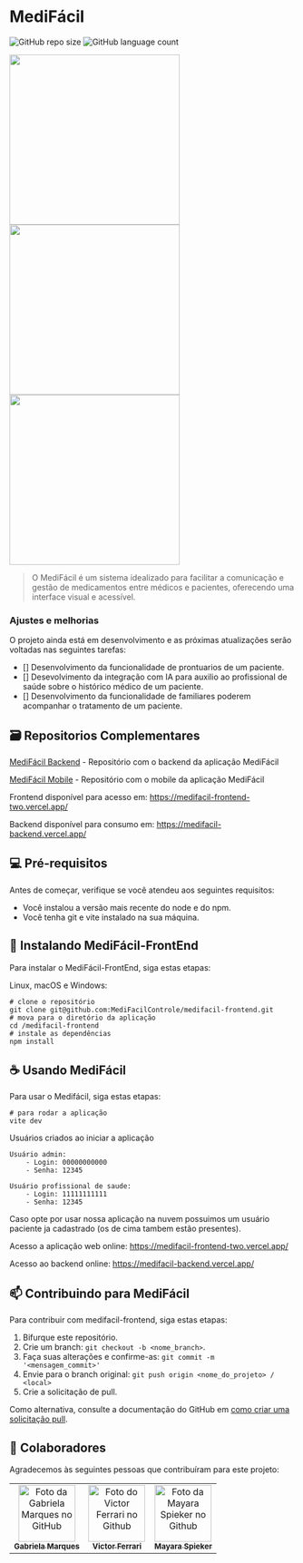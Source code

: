 # MediFácil

![GitHub repo size](https://img.shields.io/github/repo-size/MediFacilControle/medifacil-frontend)
![GitHub language count](https://img.shields.io/github/languages/top/MediFacilControle/medifacil-frontend)

<img src="https://github.com/MediFacilControle/medifacil-frontend/assets/79992764/87e815c9-b83b-487f-b9da-f892893c1aa7" width="300" />
<img src="https://github.com/MediFacilControle/medifacil-frontend/assets/79992764/f2fbd9c9-eb8e-4a51-8fb6-ccaca20551ee" width="300" />
<img src="https://github.com/MediFacilControle/medifacil-frontend/assets/79992764/62e83b2c-3d10-4065-add7-93a8d83c49f0" width="300" />


> O MediFácil é um sistema idealizado para facilitar a comunicação e gestão de medicamentos entre médicos e pacientes, oferecendo uma interface visual e acessível.

### Ajustes e melhorias

O projeto ainda está em desenvolvimento e as próximas atualizações serão voltadas nas seguintes tarefas:

- [] Desenvolvimento da funcionalidade de prontuarios de um paciente.
- [] Desevolvimento da integração com IA para auxilio ao profissional de saúde sobre o histórico médico de um paciente.
- [] Desenvolvimento da funcionalidade de familiares poderem acompanhar o tratamento de um paciente.

## 🗃 Repositorios Complementares

[MediFácil Backend](https://github.com/victorcarrim/medifacil-backend) - Repositório com o backend da aplicação MediFácil

[MediFácil Mobile](https://github.com/victorcarrim/medifacil-mobile) - Repositório com o mobile da aplicação MediFácil

Frontend disponível para acesso em: https://medifacil-frontend-two.vercel.app/

Backend disponível para consumo em: https://medifacil-backend.vercel.app/


## 💻 Pré-requisitos

Antes de começar, verifique se você atendeu aos seguintes requisitos:

- Você instalou a versão mais recente do node e do npm.
- Você tenha git e vite instalado na sua máquina.


## 🚀 Instalando MediFácil-FrontEnd

Para instalar o MediFácil-FrontEnd, siga estas etapas:

Linux, macOS e Windows:

```
# clone o repositório
git clone git@github.com:MediFacilControle/medifacil-frontend.git
# mova para o diretório da aplicação
cd /medifacil-frontend
# instale as dependências
npm install
```

## ☕ Usando MediFácil

Para usar o Medifácil, siga estas etapas:

```
# para rodar a aplicação
vite dev
```

Usuários criados ao iniciar a aplicação

```
Usuário admin:
    - Login: 00000000000
    - Senha: 12345
    
Usuário profissional de saude:
    - Login: 11111111111
    - Senha: 12345
```

Caso opte por usar nossa aplicação na nuvem possuimos um usuário paciente ja cadastrado (os de cima tambem estão presentes).

Acesso a aplicação web online: https://medifacil-frontend-two.vercel.app/

Acesso ao backend online: https://medifacil-backend.vercel.app/

## 📫 Contribuindo para MediFácil

Para contribuir com medifacil-frontend, siga estas etapas:

1. Bifurque este repositório.
2. Crie um branch: `git checkout -b <nome_branch>`.
3. Faça suas alterações e confirme-as: `git commit -m '<mensagem_commit>'`
4. Envie para o branch original: `git push origin <nome_do_projeto> / <local>`
5. Crie a solicitação de pull.

Como alternativa, consulte a documentação do GitHub em [como criar uma solicitação pull](https://help.github.com/en/github/collaborating-with-issues-and-pull-requests/creating-a-pull-request).

## 🤝 Colaboradores

Agradecemos às seguintes pessoas que contribuíram para este projeto:

<table>
  <tr>
    <td align="center">
      <a href="https://github.com/gabrielamarqs" title="gabriela marques">
        <img src="https://avatars.githubusercontent.com/u/106118943?v=4" width="100px;" alt="Foto da Gabriela Marques no GitHub"/><br>
        <sub>
          <b>Gabriela Marques</b>
        </sub>
      </a>
    </td>
    <td align="center">
      <a href="https://github.com/victorcarrim" title="victor ferrari">
        <img src="https://avatars.githubusercontent.com/u/89991160?v=4" width="100px;" alt="Foto do Victor Ferrari no Github"/><br>
        <sub>
          <b>Victor Ferrari</b>
        </sub>
      </a>
    </td>
    <td align="center">
      <a href="https://github.com/mayspiek" title="mayara spieker">
        <img src="https://avatars.githubusercontent.com/u/79992764?v=4" width="100px;" alt="Foto da Mayara Spieker no Github"/><br>
        <sub>
          <b>Mayara Spieker</b>
        </sub>
      </a>
    </td>

  </tr>
</table>
